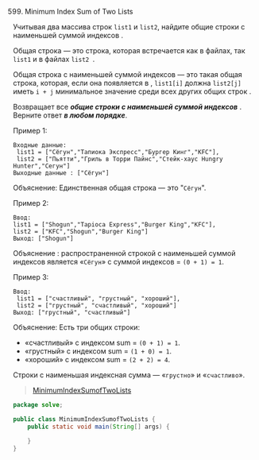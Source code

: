 599. Minimum Index Sum of Two Lists

Учитывая два массива строк `list1` и `list2`, найдите общие строки с наименьшей суммой индексов .

Общая строка — это строка, которая встречается как в файлах, так `list1` и в файлах `list2 `.

Общая строка с наименьшей суммой индексов — это такая общая строка, которая, если она появляется в , `list1[i]` должна `list2[j]` иметь `i + j` минимальное значение среди всех других общих строк .

Возвращает все ***общие строки с наименьшей суммой индексов*** . Верните ответ ***в любом порядке***.


Пример 1:
~~~
Входные данные: 
 list1 = ["Сёгун","Тапиока Экспресс","Бургер Кинг","KFC"],
 list2 = ["Пьятти","Гриль в Торри Пайнс","Стейк-хаус Hungry Hunter","Сегун"]
Выходные данные : ["Сёгун"]
~~~
Объяснение: Единственная общая строка — это "`Сёгун`".


Пример 2:
~~~
Ввод: 
list1 = ["Shogun","Tapioca Express","Burger King","KFC"], 
list2 = ["KFC","Shogun","Burger King"]
Выход: ["Shogun"]
~~~
Объяснение : распространенной строкой с наименьшей суммой индексов является «`Сёгун`» с суммой индексов = `(0 + 1) = 1`.


Пример 3:
~~~
Ввод: 
 list1 = ["счастливый", "грустный", "хороший"],
 list2 = ["грустный", "счастливый", "хороший"]
Выход: ["грустный", "счастливый"]
~~~
Объяснение: Есть три общих строки:
- «счастливый» с индексом sum = `(0 + 1) = 1`.
- «грустный» с индексом sum = `(1 + 0) = 1`.
- «хороший» с индексом sum = `(2 + 2) = 4`.

Строки с наименьшая индексная сумма — «`грустно`» и «`счастливо`».

>[MinimumIndexSumofTwoLists](../solve/MinimumIndexSumofTwoLists.java)

```java
package solve;

public class MinimumIndexSumofTwoLists {
    public static void main(String[] args) {

    }
}

```
